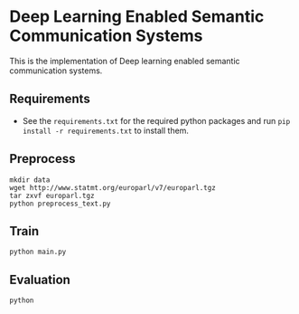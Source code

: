 # Deep Learning Enabled Semantic Communication Systems


This is the implementation of  Deep learning enabled semantic communication systems.

## Requirements
+ See the `requirements.txt` for the required python packages and run `pip install -r requirements.txt` to install them.


## Preprocess
```shell
mkdir data
wget http://www.statmt.org/europarl/v7/europarl.tgz
tar zxvf europarl.tgz
python preprocess_text.py
```

## Train
```shell
python main.py 
```

## Evaluation
```shell
python 
```

